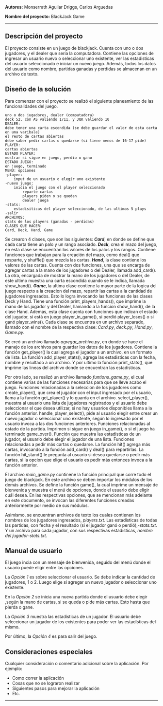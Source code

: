 ﻿
**Autores:**  Monserrath Aguilar Driggs, Carlos Arguedas

**Nombre del proyecto:** BlackJack Game

---

## Descripción del proyecto

El proyecto consiste en un juego de blackjack. Cuenta con uno o dos jugadores, y el dealer que sería la computadora. 
Contiene las opciones de ingresar un usuario nuevo o seleccionar uno existente, ver las estadisticas del usuario seleccionado e iniciar un nuevo juego. Además, todos los datos del usuario como nombre, partidas ganadas y perdidas se almacenan en un archivo de texto.

## Diseño de la solución

Para comenzar con el proyecto se realizó el siguiente planeamiento de las funcionalidades del juego.
```
uno o dos jugadores, dealer (computadora)
deck 52, con AS valiendo 1/11, y JQK valiendo 10
DEALER:
debe tener una carta escondida (se debe guardar el valor de esta carta en una varibale)
el resto de cartas abiertas
debe saber pedir cartas o quedarse (si tiene menos de 16-17 pide)
PLAYER:
cartas abiertas
ESTADO PLAYER:
mostrar si sigue en juego, perdio o gano
ESTADO JUEGO:
en juego, terminado
MENU: opciones
-player:
	input de un usuario o elegir uno existente
-nuevo juego:
	inicia el juego con el player seleccionado
		reparte cartas
		players piden o se quedan
		dealer juega
-stats:
	estadisiticas del player seleccionado, de las ultimas 5 plays
-salir
ARCHIVOS:
stats de los players (ganadas - perdidas)
CLASES QUE HACER:
Card, Deck, Hand, Game
```

Se crearon 4 clases, que son las siguientes:
<em><strong>Card</strong></em>, en donde se define que cada carta tiene un palo y un rango asociado.
<em><strong>Deck</strong></em>, crea el mazo del juego, en esta clase se encuentran los valores de los palos y los rangos. Contiene funciones que trabajan para la creación del mazo, como deal() que resparte, y shuffle() que mezcla las cartas.
<em><strong>Hand</strong></em>, la clase contiene los valores de las cartas. Cuenta con dos funciones, una que se encarga de agregar cartas a la mano de los jugadores o del Dealer, llamada add_card(). La otra, encargada de mostrar la mano de los jugadores o del Dealer, de este ultimo muestra una carta escondida cuando se le indica, llamada show_hand().
<em><strong>Game</strong></em>, la ultima clase contiene la mayor parte de la logica del juego respecto a la creacion del mazo, repartir las cartas a la cantidad de jugadores ingresados. Esto lo logra invocando las funciones de las clases Deck y Hand. Tiene una función print_players_hands(), que imprime la mano de los jugador y del Dealer, llamando a la funcion show_hand(), de la clase Hand. Además, esta clase cuenta con funciones que indican el estado del jugador, si está en juego player_in_game(), si perdió player_loses() o si ganó player_wins().
Cada clase se encuentra en un archivo separado, llamado con el nombre de la respectiva clase: <em>Card.py</em>, <em>deck.py</em>, <em>Hand.py</em>, <em>Game.py</em>.

Se creó un archivo llamado <em>agregar_archivo.py</em>, en donde se hace el manejo de los archivos para guardar los datos de los jugadores. Contiene la función get_player() la cual agrega el jugador a un archivo, en un formato de lista. La función add_player_stats(), agrega las estadisticas con la fecha, nombre y resultado a un archivo. Y por ultimo la función print_stats(), que imprime las lineas del archivo donde se encuentran las estadísticas.

Por otro lado, se realizó un archivo llamado <em>funtions_game.py</em>, el cual contiene varias de las funciones necesarias para que se lleve acabo el juego. 
Funciones relacionadas a la seleccion de los jugadores como create_player(), que crea el jugador con el input ingresado por el usuario, llama a la función get_player() y lo guarda en el archivo. select_player(), muestra al usuario una lista de jugadores registrados y el usuario debe seleccionar el que desea utilizar, si no hay usuarios disponibles llama a la función anterior. handle_player_select(), pide al usuario elegir entre crear un nuevo jugador o seleccionar uno existente, según lo ingresado por el usuario invoca a las dos funciones anteriores.
Funciones relacionadas al estado de la partida. Imprimen si sigue en juego in_game(), o si el juego ha terminado game_over().
Función que muestra las estadisticas de un jugador, el usuario debe elegir el jugador de una lista.
Funciones relacionadas a pedir más cartas o quedarse. La función hit() agrega más cartas, invocando a la función add_card() y deal() para repartirlas. La función hit_stand() le pregunta al usuario si desea quedarse o pedir más cartas, si la opcion que elige el usuario es pedir más entonces invoca a la función anterior.

El archivo <em>main_game.py</em> continene la función principal que corre todo el juego de blackjack. En este archivo se deben importar los módulos de los demás archivos. Se define la función game(), la cual imprime un mensaje de bienvenida y muestra el menú de opciones, donde el usuario debe eligir cuál desea. En las respectivas opciones, que se mencionan más adelante en este documento, se invocan las diferentes funciones creadas anteriormente por medio de sus módulos.

Asimismo, se encuentran archivos de texto los cuales contienen los nombres de los jugadores ingresados, <em>players.txt</em>. Las estadísticas de todas las partidas, con fecha y el resultado (si el jugador ganó o perdió),<em>-stats.txt</em>. Y un archivo para cada jugador, con sus respectivas estadísticas, <em>nombre del jugador-stats.txt</em>. 


## Manual de usuario

El juego incia con un mensaje de bienvenida, seguido del menú donde el usuario puede eligir entre las opciones.

La <em>Opción 1</em> es sobre seleccionar el usuario. Se debe indicar la cantidad de jugadores, 1 o 2. Luego elige si agregar un nuevo jugador o seleccionar uno existente. 

En la <em>Opción 2</em> se inicia una nueva partida donde el usuario debe elegir ,según la mano de cartas, si se queda o pide más cartas. Esto hasta que pierda o gane.

La <em>Opción 3</em> muestra las estadísticas de un jugador. El usuario debe seleccionar un jugador de los existentes para poder ver las estadísticas del mismo.

Por último, la <em>Opción 4</em> es para salir del juego.


## Consideraciones especiales

Cualquier consideración o comentario adicional sobre la aplicación. Por ejemplo:

- Como correr la aplicación
- Cosas que no se lograron realizar
- Siguientes pasos para mejorar la aplicación
- Etc.

---

